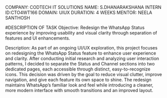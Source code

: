 COMPANY: CODTECH IT SOLUTIONS NAME: S.DHANARAKSHANA INTERN ID:CTO4WT166 DOMAIN: UIUX DURATION: 4 WEEKS MENTOR: NEELA SANTHOSH

#DESCRIPTION OF TASK Objective:  Redesign the WhatsApp Status experience by improving usability and visual clarity through separation of features and UI enhancements.

Description:
As part of an ongoing UI/UX exploration, this project focuses on redesigning the WhatsApp Status feature to enhance user experience and clarity. After conducting initial research and analyzing user interaction patterns, I decided to separate the Status and Channel sections into two dedicated pages, each accessible through distinct, easy-to-recognize icons. This decision was driven by the goal to reduce visual clutter, improve navigation, and give each feature its own space to shine. The redesign maintains WhatsApp’s familiar look and feel while introducing a cleaner, more modern interface with smooth transitions and an improved layout.



